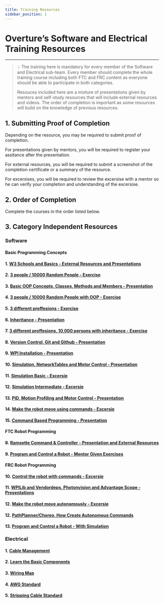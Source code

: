 ```yaml
---
title: Training Resources
sidebar_position: 1
---
```


# Overture’s Software and Electrical Training Resources

---

> 💡 The training here is mandatory for every member of the Software and Electrical sub-team. Every member should complete the whole training course including both FTC and FRC content as everyone should be able to participate in both categories.
>
> Resouces included here are a mixture of presentations given by mentors and self-study resources that will include external resources and videos. The order of completion is important as some resources will build on the knowledge of previous resources.

## 1. Submitting Proof of Completion

Depending on the resource, you may be required to submit proof of completion.

For presentations given by mentors, you will be required to register your assitance after the presentation.

For external resources, you will be required to submit a screenshot of the completion certificate or a summary of the resource.

For excersises, you will be required to review the excersise with a mentor so he can verify your completion and understanding of the excersise.

## 2. Order of Completion

Complete the courses in the order listed below.

## 3. Category Independent Resources

### Software

#### Basic Programming Concepts

#### 1. [W3 Schools and Basics - External Resources and Presentations](Activities/Software/1.%20W3%20School%20Basics.MD)

#### 2. [3 people / 10000 Random People - Exercise](Activities/Software/2.%203%20People%20Exercise.MD)

#### 3. [Basic OOP Concepts, Classes, Methods and Members - Presentation](Activities/Software/3.%20Basic%20OOP%20Concepts.MD)

#### 4. [3 people / 10000 Random People with OOP - Exercise](Resources%20Overview/Motor%20Control%20and%20Motion%20Profiling.md)

#### 5. [3 different proffesions - Exercise](Resources%20Overview/Motor%20Control%20and%20Motion%20Profiling.md)

#### 6. [Inheritance - Presentation](Resources%20Overview/Motor%20Control%20and%20Motion%20Profiling.md)

#### 7. [3 different proffesions, 10,000 persons with inheritance - Exercise](Resources%20Overview/Motor%20Control%20and%20Motion%20Profiling.md)

#### 8. [Version Control, Git and Github - Presentation](Resources%20Overview/Version%20Control,%20Git%20and%20Github.md)

#### 9. [WPI Installation - Presentation](Resources%20Overview/Motor%20Control%20and%20Motion%20Profiling.md)

#### 10. [Simulation, NetworkTables and Motor Control - Presentation](Resources%20Overview/Simulation.md)

#### 11. [Simulation Basic - Excersie](Resources%20Overview/Simulation.md)

#### 12. [Simulation Intermediate - Excersie](Resources%20Overview/Simulation.md)

#### 13. [PID, Motion Profiling and Motor Control - Presentation](Resources%20Overview/Motor%20Control%20and%20Motion%20Profiling.md)

#### 14. [Make the robot move using commands - Excersie](Resources%20Overview/Motor%20Control%20and%20Motion%20Profiling.md)

#### 15. [Command Based Programming - Presentation](Resources%20Overview/Command%20Based%20Programming.md)

#### FTC Robot Programming

#### 8. [Ramsette Command & Controller - Presentation and External Resources](Resources%20Overview/Ramsette%20Command%20&%20Controller.md)

#### 9. [Program and Control a Robot - Mentor Given Exercises](Resources%20Overview/Program%20and%20Control%20a%20Robot.md)

#### FRC Robot Programming

#### 10. [Control the robot with commands - Excersie](Resources%20Overview/Command%20Based%20Programming.md)

#### 11. [WPILib and Vendordeps, Photonvision and Advantage Scope - Presentations](Resources%20Overview/WPILib%20and%20Vendordeps,%20Don%E2%80%99t%20Reinvent%20The%20Wheel.md)

#### 12. [Make the robot move autonomously - Excersie](Resources%20Overview/PathPlanner,%20Photonvision%20and%20Advantage%20Scope.md)

#### 12. [PathPlanner/Choreo, How Create Autonomous Commands](Resources%20Overview/A%20guide%20to%20PathPlanner,%20Photonvision%20and%20Advantage%20Scope.md)

#### 13. [Program and Control a Robot - With Simulation](Resources%20Overview/Program%20and%20Control%20a%20Robot.md)

### Electrical

#### 1. [Cable Management](Resources%20Overview/Cable%20Management.md)

#### 2. [Learn the Basic Components](Resources%20Overview/FTC%20Electric%20Components.md)

#### 3. [Wiring Map](Resources%20Overview/FTC%20Wiring%20Map.md)

#### 4. [AWG Standard](Resources%20Overview/AWG%20Standard.md)

#### 5. [Stripping Cable Standard](Resources%20Overview/Stripping%20Cable%20Standard.md)
